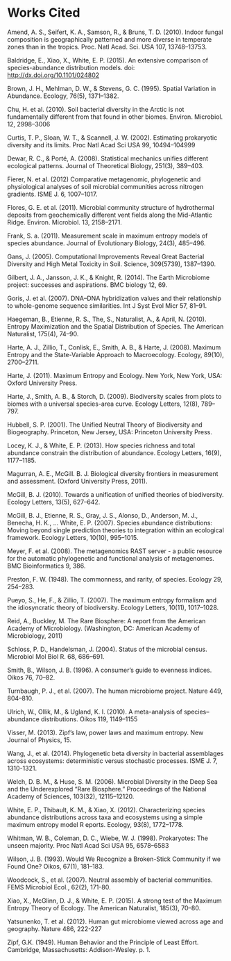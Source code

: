 # Works Cited

Amend, A. S., Seifert, K. A., Samson, R., & Bruns, T. D. (2010). Indoor fungal composition is geographically patterned and more diverse in temperate zones than in the tropics. Proc. Natl Acad. Sci. USA 107, 13748–13753.

Baldridge, E., Xiao, X., White, E. P. (2015). An extensive comparison of species-abundance distribution models. doi: http://dx.doi.org/10.1101/024802

Brown, J. H., Mehlman, D. W., & Stevens, G. C. (1995). Spatial Variation in Abundance. Ecology, 76(5), 1371–1382. 

Chu, H. et al. (2010). Soil bacterial diversity in the Arctic is not fundamentally different from that 	found in other biomes. Environ. Microbiol. 12, 2998–3006 

Curtis, T. P., Sloan, W. T., & Scannell, J. W. (2002). Estimating prokaryotic diversity and its limits. Proc Natl Acad Sci USA 99, 10494–104999 

Dewar, R. C., & Porté, A. (2008). Statistical mechanics unifies different ecological patterns. Journal of Theoretical Biology, 251(3), 389–403. 

Fierer, N. et al.  (2012) Comparative metagenomic, phylogenetic and physiological analyses of soil 	microbial communities across nitrogen gradients. ISME J. 6, 1007–1017.

Flores, G. E. et al. (2011). Microbial community structure of hydrothermal deposits from 	geochemically different vent fields along the Mid-Atlantic Ridge. Environ. Microbiol. 13, 2158–2171. 

Frank, S. a. (2011). Measurement scale in maximum entropy models of species abundance. Journal of Evolutionary Biology, 24(3), 485–496. 

Gans, J. (2005). Computational Improvements Reveal Great Bacterial Diversity and High Metal Toxicity in Soil. Science, 309(5739), 1387–1390.

Gilbert, J. A., Jansson, J. K., & Knight, R.  (2014). The Earth Microbiome project: successes and aspirations. BMC biology 12, 69.

Goris, J. et al. (2007). DNA–DNA hybridization values and their relationship to whole-genome 	sequence similarities. Int J Syst Evol Micr 57, 81–91.

Haegeman, B., Etienne, R. S., The, S., Naturalist, A., & April, N. (2010). Entropy Maximization and the Spatial Distribution of Species. The American Naturalist, 175(4), 74–90. 

Harte, A. J., Zillio, T., Conlisk, E., Smith, A. B., & Harte, J. (2008). Maximum Entropy and the State-Variable Approach to Macroecology. Ecology, 89(10), 2700–2711.

Harte, J. (2011). Maximum Entropy and Ecology. New York, New York, USA: Oxford University Press.

Harte, J., Smith, A. B., & Storch, D. (2009). Biodiversity scales from plots to biomes with a universal species-area curve. Ecology Letters, 12(8), 789–797. 

Hubbell, S. P. (2001). The Unified Neutral Theory of Biodiversity and Biogeography. Princeton, New Jersey, USA: Princeton University Press.

Locey, K. J., & White, E. P. (2013). How species richness and total abundance constrain the distribution of abundance. Ecology Letters, 16(9), 1177–1185. 

Magurran, A. E., McGill. B. J. Biological diversity frontiers in measurement and 	assessment. (Oxford University Press, 2011).

McGill, B. J. (2010). Towards a unification of unified theories of biodiversity. Ecology Letters, 13(5), 627–642. 

McGill, B. J., Etienne, R. S., Gray, J. S., Alonso, D., Anderson, M. J., Benecha, H. K., … White, E. P. (2007). Species abundance distributions: Moving beyond single prediction theories to integration within an ecological framework. Ecology Letters, 10(10), 995–1015. 

 Meyer, F. et al. (2008). The metagenomics RAST server - a public resource for the automatic phylogenetic and functional analysis of metagenomes. BMC Bioinformatics 9, 386. 

Preston,  F. W. (1948). The commonness, and rarity, of species. Ecology 29, 254–283. 

Pueyo, S., He, F., & Zillio, T. (2007). The maximum entropy formalism and the idiosyncratic theory of biodiversity. Ecology Letters, 10(11), 1017–1028.

Reid, A., Buckley, M. The Rare Biosphere: A report from the American Academy of Microbiology. (Washington, DC: American Academy of Microbiology, 2011)

Schloss, P. D., Handelsman,  J. (2004). Status of the microbial census. Microbiol Mol Biol R. 68, 686–691. 

Smith, B., Wilson, J. B. (1996). A consumer’s guide to evenness indices. Oikos 76, 70–82.

Turnbaugh, P. J., et al. (2007). The human microbiome project. Nature 449, 804–810.

Ulrich, W., Ollik, M., & Ugland, K. I. (2010). A meta-analysis of species–abundance distributions. Oikos 119, 1149–1155 

Visser, M. (2013). Zipf’s law, power laws and maximum entropy. New Journal of Physics, 15. 

Wang, J., et al. (2014). Phylogenetic beta diversity in bacterial assemblages across ecosystems: 	deterministic versus stochastic processes. ISME J. 7, 1310-1321.

Welch, D. B. M., & Huse, S. M. (2006). Microbial Diversity in the Deep Sea and the Underexplored “Rare Biosphere.” Proceedings of the National Academy of Sciences, 103(32), 12115–12120.

White, E. P., Thibault, K. M., & Xiao, X. (2012). Characterizing species abundance distributions across taxa and ecosystems using a simple maximum entropy model R eports. Ecology, 93(8), 1772–1778.

Whitman, W. B., Coleman, D. C., Wiebe, W. J. (1998). Prokaryotes: The unseen majority. Proc 	Natl Acad Sci USA 95, 6578–6583 

Wilson, J. B. (1993). Would We Recognize a Broken-Stick Community if we Found One? Oikos, 67(1), 181–183.

Woodcock, S., et al. (2007). Neutral assembly of bacterial communities. FEMS Microbiol Ecol., 62(2), 171-80. 

Xiao, X., McGlinn, D. J., & White, E. P. (2015). A strong test of the Maximum Entropy Theory of Ecology. The American Naturalist, 185(3), 70–80. 

Yatsunenko, T. et al. (2012). Human gut microbiome viewed across age and geography. Nature 486, 	222-227 

Zipf, G.K. (1949). Human Behavior and the Principle of Least Effort. Cambridge, Massachusetts: Addison-Wesley. p. 1.